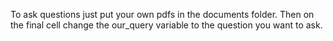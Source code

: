 To ask questions just put your own pdfs in the documents folder. Then on the final cell change the our_query variable to the question you want to ask.

